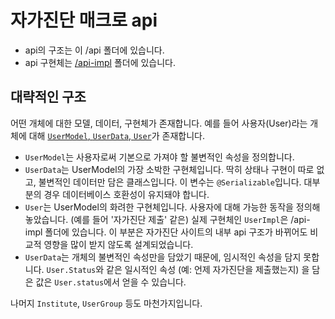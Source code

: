 # 자가진단 매크로 api

- api의 구조는 이 /api 폴더에 있습니다.
- api 구현체는 [/api-impl](../api-impl) 폴더에 있습니다.

## 대략적인 구조

어떤 개체에 대한 모델, 데이터, 구현체가 존재합니다. 예를 들어 사용자(User)라는 개체에 대해
[`UserModel`, `UserData`, `User`](src/main/kotlin/com/lhwdev/selfTestMacro/api/User.kt)가 존재합니다.

- `UserModel`는 사용자로써 기본으로 가져야 할 불변적인 속성을 정의합니다.
- `UserData`는 UserModel의 가장 소박한 구현체입니다. 딱히 상태나 구현이 따로 없고, 불변적인 데이터만 담은 클래스입니다. 이 변수는
  `@Serializable`입니다. 대부분의 경우 데이터베이스 호환성이 유지돼야 합니다.
- `User`는 UserModel의 화려한 구현체입니다. 사용자에 대해 가능한 동작을 정의해놓았습니다. (예를 들어 '자가진단 제출' 같은)
  실제 구현체인 `UserImpl`은 /api-impl 폴더에 있습니다. 이 부분은 자가진단 사이트의 내부 api 구조가 바뀌어도 비교적 영향을 많이 받지 않도록 설계되었습니다.
- `UserData`는 개체의 불변적인 속성만을 담았기 때문에, 임시적인 속성을 담지 못합니다. `User.Status`와 같은 일시적인 속성
  (예: 언제 자가진단을 제출했는지) 을 담은 값은 `User.status`에서 얻을 수 있습니다.

나머지 `Institute`, `UserGroup` 등도 마천가지입니다.

